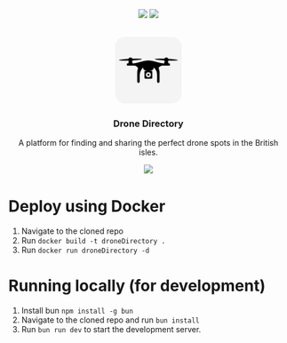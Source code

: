 <div align="center">
  <img src="https://img.shields.io/badge/Tailwind_CSS-38B2AC?style=for-the-badge&logo=tailwind-css&logoColor=white">
  <img src="https://img.shields.io/badge/Vue.js-3-4FC08D?style=for-the-badge&logo=vue.js&logoColor=white">
</div>

<br />
<p align="center">
  <img src="public/logo.png" alt="Logo" width="120" height="120" style="border-radius:15%;">

  <h3 align="center">Drone Directory</h3>
  <p align="center">A platform for finding and sharing the perfect drone spots in the British isles.</p>
</p>

<div align="center" style="display: flex; flex-direction: column;">
  <a href="https://dronedirectory.landmann.ph/">
    <img src="https://img.shields.io/badge/Launch-00358a?style=for-the-badge&logo=google-chrome&logoColor=white">
  </a>
</div>

# Deploy using Docker

1. Navigate to the cloned repo
2. Run `docker build -t droneDirectory .`
3. Run `docker run droneDirectory -d`

# Running locally (for development)

1. Install bun `npm install -g bun`
2. Navigate to the cloned repo and run `bun install`
3. Run `bun run dev` to start the development server.
